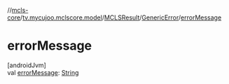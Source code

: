 //[mcls-core](../../../../index.md)/[tv.mycujoo.mclscore.model](../../index.md)/[MCLSResult](../index.md)/[GenericError](index.md)/[errorMessage](error-message.md)

# errorMessage

[androidJvm]\
val [errorMessage](error-message.md): [String](https://kotlinlang.org/api/latest/jvm/stdlib/kotlin/-string/index.html)
